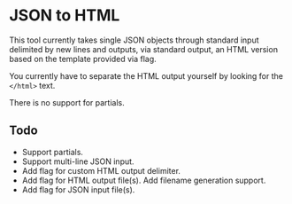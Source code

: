 # JSON to HTML

This tool currently takes single JSON objects through standard input delimited
by new lines and outputs, via standard output, an HTML version based on the template provided via
flag.

You currently have to separate the HTML output yourself by looking for the
`</html>` text.

There is no support for partials.

## Todo

 * Support partials.
 * Support multi-line JSON input.
 * Add flag for custom HTML output delimiter.
 * Add flag for HTML output file(s). Add filename generation support. 
 * Add flag for JSON input file(s). 
